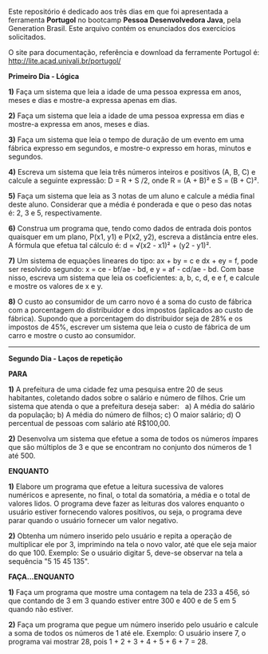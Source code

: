Este repositório é dedicado aos três dias em que foi apresentada a ferramenta **Portugol** no bootcamp **Pessoa Desenvolvedora Java**, pela Generation Brasil. Este arquivo contém os enunciados dos exercícios solicitados. 

O site para documentação, referência e download da ferramente Portugol é: http://lite.acad.univali.br/portugol/

**Primeiro Dia - Lógica**

**1)** Faça um sistema que leia a idade de uma pessoa expressa em anos, meses e dias e mostre-a expressa apenas em dias.

**2)** Faça um sistema que leia a idade de uma pessoa expressa em dias e mostre-a expressa em anos, meses e dias.

**3)** Faça um sistema que leia o tempo de duração de um evento em uma fábrica expresso em segundos, e mostre-o expresso em horas, minutos e segundos.

**4)** Escreva um sistema que leia três números inteiros e positivos (A, B, C) e calcule a seguinte expressão: D = R + S /2, onde R = (A + B)² e S = (B + C)².

**5)** Faça um sistema que leia as 3 notas de um aluno e calcule a média final deste aluno. Considerar que a média é ponderada e que o peso das notas é: 2, 3 e 5, respectivamente.

**6)** Construa um programa que, tendo como dados de entrada dois pontos quaisquer em um plano, P(x1, y1) e P(x2, y2), escreva a distância entre eles. A fórmula que efetua tal cálculo é: d = √(x2 - x1)² + (y2 - y1)².

**7)** Um sistema de equações lineares do tipo: ax + by = c e dx + ey = f, pode ser resolvido segundo: x = ce - bf/ae - bd, e y = af - cd/ae - bd. Com base nisso, escreva um sistema que leia os coeficientes: a, b, c, d, e e f, e calcule e mostre os
valores de x e y.

**8)** O custo ao consumidor de um carro novo é a soma do custo de fábrica com a porcentagem do distribuidor e dos impostos (aplicados ao custo de fábrica). Supondo que a porcentagem do distribuidor seja de 28% e os impostos de 45%, escrever um sistema que leia o custo de fábrica de um carro e mostre o custo ao consumidor.

------------------------------------------------------------------------------

**Segundo Dia - Laços de repetição**

**PARA**

**1)** A prefeitura de uma cidade fez uma pesquisa entre 20 de seus habitantes, coletando dados sobre o salário e número de filhos. Crie um sistema que atenda o que a prefeitura deseja saber:  
a) A média do salário da população;
b) A média do número de filhos;
c) O maior salário;
d) O percentual de pessoas com salário até R$100,00.

**2)** Desenvolva um sistema que efetue a soma de todos os números ímpares que são múltiplos de 3 e que se encontram no conjunto dos números de 1 até 500.

**ENQUANTO**

**1)** Elabore um programa que efetue a leitura sucessiva de valores numéricos e apresente, no final, o total da somatória, a média e o total de valores lidos. O programa deve fazer as leituras dos valores enquanto o usuário estiver fornecendo valores
positivos, ou seja, o programa deve parar quando o usuário fornecer um valor negativo.

**2)** Obtenha um número inserido pelo usuário e repita a operação de multiplicar ele por 3, imprimindo na tela o novo valor, até que ele seja maior do que 100. Exemplo: Se o usuário digitar 5, deve-se observar na tela a sequência "5 15 45 135".

**FAÇA...ENQUANTO**

**1)** Faça um programa que mostre uma contagem na tela de 233 a 456, só que contando de 3 em 3 quando estiver entre 300 e 400 e de 5 em 5 quando não estiver.

**2)** Faça um programa que pegue um número inserido pelo usuário e calcule a soma de todos os números de 1 até ele. Exemplo: O usuário insere 7, o programa vai mostrar 28, pois 1 + 2 + 3 + 4 + 5 + 6 + 7 = 28.
